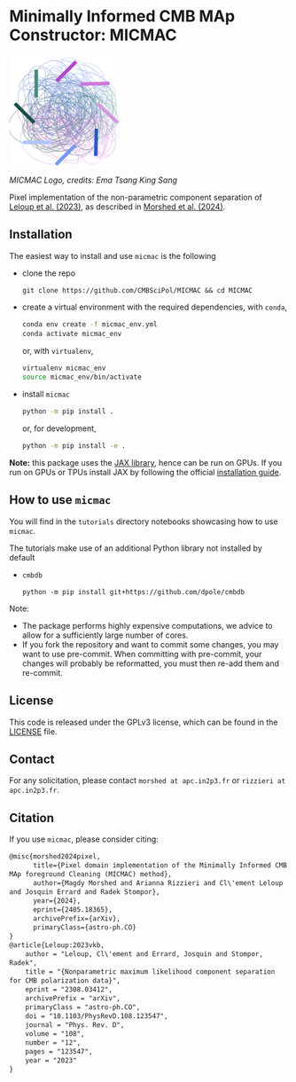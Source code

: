 # Minimally Informed CMB MAp Constructor: MICMAC

<img src="./MICMAC-2.png" alt="drawing" width="200">

_MICMAC Logo, credits: Ema Tsang King Sang_

Pixel implementation of the non-parametric component separation of [Leloup et al. (2023)](https://journals.aps.org/prd/abstract/10.1103/PhysRevD.108.123547), as described in [Morshed et al. (2024)](https://arxiv.org/abs/2405.18365).


## Installation

The easiest way to install and use `micmac` is the following

- clone the repo
    ```
    git clone https://github.com/CMBSciPol/MICMAC && cd MICMAC
    ```
- create a virtual environment with the required dependencies, with `conda`,
    ```bash
    conda env create -f micmac_env.yml
    conda activate micmac_env
    ```
    or, with `virtualenv`,
    ```bash
    virtualenv micmac_env
    source micmac_env/bin/activate
    ```
- install `micmac`
    ```bash
    python -m pip install .
    ```
    or, for development,
    ```bash
    python -m pip install -e .
    ```

**Note:** this package uses the [JAX library](https://jax.readthedocs.io), hence can be run on GPUs. If you run on GPUs or TPUs install JAX by following the official [installation guide](https://jax.readthedocs.io/en/latest/installation.html).


## How to use `micmac`
You will find in the `tutorials` directory notebooks showcasing how to use `micmac`.

The tutorials make use of an additional Python library not installed by default
- `cmbdb`
    ```shell
    python -m pip install git+https://github.com/dpole/cmbdb
    ```

Note: 
* The package performs highly expensive computations, we advice to allow for a sufficiently large number of cores.
* If you fork the repository and want to commit some changes, you may want to use pre-commit. When committing with pre-commit, your changes will probably be reformatted, you must then re-add them and re-commit.


## License
This code is released under the GPLv3 license, which can be found in the [LICENSE](./LICENSE) file.


## Contact
For any solicitation, please contact `morshed at apc.in2p3.fr` or `rizzieri at apc.in2p3.fr`.


## Citation
If you use `micmac`, please consider citing:
```
@misc{morshed2024pixel,
      title={Pixel domain implementation of the Minimally Informed CMB MAp foreground Cleaning (MICMAC) method},
      author={Magdy Morshed and Arianna Rizzieri and Cl\'ement Leloup and Josquin Errard and Radek Stompor},
      year={2024},
      eprint={2405.18365},
      archivePrefix={arXiv},
      primaryClass={astro-ph.CO}
}
@article{Leloup:2023vkb,
    author = "Leloup, Cl\'ement and Errard, Josquin and Stompor, Radek",
    title = "{Nonparametric maximum likelihood component separation for CMB polarization data}",
    eprint = "2308.03412",
    archivePrefix = "arXiv",
    primaryClass = "astro-ph.CO",
    doi = "10.1103/PhysRevD.108.123547",
    journal = "Phys. Rev. D",
    volume = "108",
    number = "12",
    pages = "123547",
    year = "2023"
}
```
